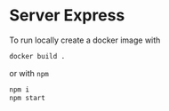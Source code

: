 # Server Express

To run locally create a docker image with

```bash
docker build .
```

or with `npm`

```bash
npm i
npm start
```
